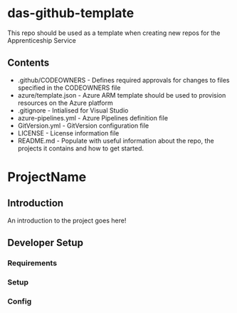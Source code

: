 # das-github-template

This repo should be used as a template when creating new repos for the Apprenticeship Service

## Contents

* .github/CODEOWNERS - Defines required approvals for changes to files specified in the CODEOWNERS file
* azure/template.json - Azure ARM template should be used to provision resources on the Azure platform
* .gitignore - Intialised for Visual Studio
* azure-pipelines.yml - Azure Pipelines definition file
* GitVersion.yml - GitVersion configuration file
* LICENSE - License information file
* README.md - Populate with useful information about the repo, the projects it contains and how to get started.
# ProjectName

## Introduction

An introduction to the project goes here!

## Developer Setup

### Requirements

### Setup

### Config